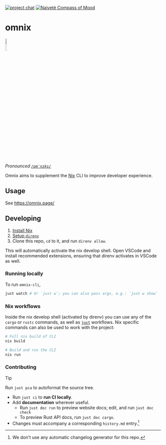 [![project chat](https://img.shields.io/badge/zulip-join_chat-brightgreen.svg)](https://nixos.zulipchat.com/#narrow/stream/415454-omnix)
[![Naiveté Compass of Mood](https://img.shields.io/badge/naïve-FF10F0)](https://compass.naivete.me/ "This project follows the 'Naiveté Compass of Mood'")

# omnix

<img width="10%" src="./doc/src/favicon.svg">

*Pronounced [`/ɒmˈnɪks/`](http://ipa-reader.xyz/?text=%C9%92m%CB%88n%C9%AAks&voice=Geraint)*

Omnix aims to supplement the [Nix](https://nixos.asia/en/nix) CLI to improve developer experience.

## Usage

See <https://omnix.page/>

## Developing

1. [Install Nix](https://nixos.asia/en/install)
1. [Setup `direnv`](https://nixos.asia/en/direnv)
1. Clone this repo, `cd` to it, and run `direnv allow`.

This will automatically activate the nix develop shell. Open VSCode and install recommended extensions, ensuring that direnv activates in VSCode as well.

### Running locally

To run `omnix-cli`,

```sh
just watch # Or `just w`; you can also pass args, e.g.: `just w show`
```

### Nix workflows

Inside the nix develop shell (activated by direnv) you can use any of the `cargo` or `rustc` commands, as well as [`just`](https://just.systems/) workflows. Nix specific commands can also be used to work with the project:

```sh
# Full nix build of CLI
nix build

# Build and run the CLI
nix run
```

### Contributing

>[!TIP]
> Run `just pca` to autoformat the source tree.

- Run `just ci` to **run CI locally**.
- Add **documentation** wherever useful.
    - Run `just doc run` to preview website docs; edit, and run `just doc check`
    - To preview Rust API docs, run `just doc cargo`.
- Changes must accompany a corresponding `history.md` entry.[^cc]

[^cc]: We don't use any automatic changelog generator for this repo.
